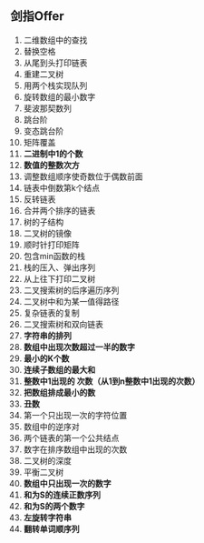 ## 剑指Offer
1. 二维数组中的查找
2. 替换空格
3. 从尾到头打印链表
4. 重建二叉树
5. 用两个栈实现队列
6. 旋转数组的最小数字
7. 斐波那契数列
8. 跳台阶
9. 变态跳台阶
10. 矩阵覆盖
11. **二进制中1的个数**
12. **数值的整数次方**
13. 调整数组顺序使奇数位于偶数前面
14. 链表中倒数第k个结点
15. 反转链表
16. 合并两个排序的链表
17. 树的子结构
18. 二叉树的镜像
19. 顺时针打印矩阵
20. 包含min函数的栈
21. 栈的压入、弹出序列
22. 从上往下打印二叉树
23. 二叉搜索树的后序遍历序列
24. 二叉树中和为某一值得路径
25. 复杂链表的复制
26. 二叉搜索树和双向链表
27. **字符串的排列**
28. **数组中出现次数超过一半的数字**
29. **最小的K个数**
30. **连续子数组的最大和**
31. **整数中1出现的	次数（从1到n整数中1出现的次数）**
32. **把数组排成最小的数**
33. **丑数**
34. 第一个只出现一次的字符位置
35. 数组中的逆序对
36. 两个链表的第一个公共结点
37. 数字在排序数组中出现的次数
38. 二叉树的深度
39. 平衡二叉树
40. **数组中只出现一次的数字**
41. **和为S的连续正数序列**
42. **和为S的两个数字**
43. **左旋转字符串**
44. **翻转单词顺序列**
